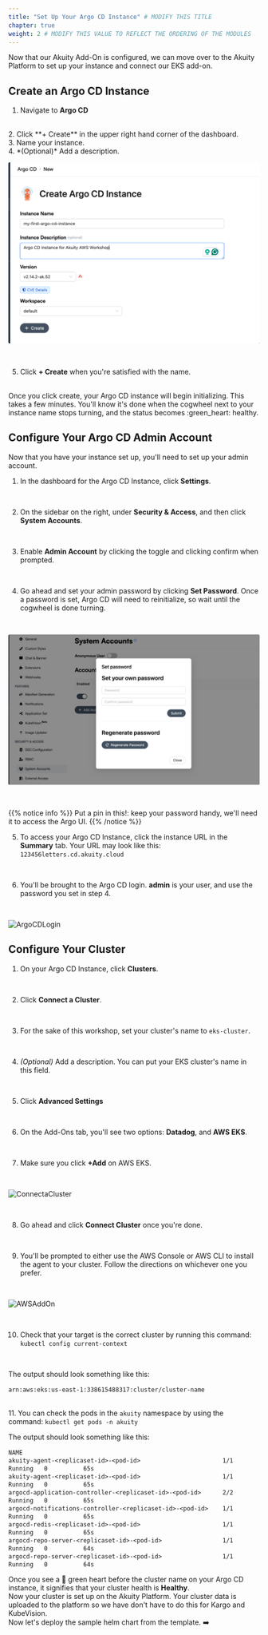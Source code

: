```yaml
---
title: "Set Up Your Argo CD Instance" # MODIFY THIS TITLE
chapter: true
weight: 2 # MODIFY THIS VALUE TO REFLECT THE ORDERING OF THE MODULES
---
```


Now that our Akuity Add-On is configured, we can move over to the Akuity Platform to set up your instance and connect our EKS add-on.

## Create an Argo CD Instance
1. Navigate to **Argo CD**
<br>
2. Click **+ Create** in the upper right hand corner of the dashboard.
<br>
3. Name your instance.
<br>
4. *(Optional)* Add a description.

![ArgoCDCreateanInstance](../../static/images/ArgoCDCreateanInstance2.png)

<br>

5. Click **+ Create** when you're satisfied with the name.

<br>
Once you click create, your Argo CD instance will begin initializing. This takes a few minutes. You'll know it's done when the cogwheel next to your instance name stops turning, and the status becomes :green_heart: healthy.

## Configure Your Argo CD Admin Account
Now that you have your instance set up, you'll need to set up your admin account.
1. In the dashboard for the Argo CD Instance, click **Settings**.
<br>

2. On the sidebar on the right, under **Security & Access**, and then click **System Accounts**.
<br>

3. Enable **Admin Account** by clicking the toggle and clicking confirm when prompted.
<br>

4. Go ahead and set your admin password by clicking **Set Password**. Once a password is set, Argo CD will need to reinitialize, so wait until the cogwheel is done turning.
<br>

![SetPassword](../../static/images/ArgoCDSetPassword.png)

<br>

{{% notice info %}}
Put a pin in this!: keep your password handy, we'll need it to access the Argo UI.
{{% /notice %}}

5. To access your Argo CD Instance, click the instance URL in the **Summary** tab. Your URL may look like this:<br>
```123456letters.cd.akuity.cloud```
<br>

6. You'll be brought to the Argo CD login. **admin** is your user, and use the password you set in step 4.
<br>

![ArgoCDLogin](../../static/images/ArgoCDLogin.png)
<br>

## Configure Your Cluster
1. On your Argo CD Instance, click **Clusters**.
<br>

2. Click **Connect a Cluster**.
<br>

3. For the sake of this workshop, set your cluster's name to ```eks-cluster```.
<br>

4. *(Optional)* Add a description. You can put your EKS cluster's name in this field.
<br>

5. Click **Advanced Settings**
<br>

6. On the Add-Ons tab, you'll see two options: **Datadog**, and **AWS EKS**.
<br>

7. Make sure you click **+Add** on AWS EKS.
<br>

![ConnectaCluster](../../static/images/ArgoCDConnectaCluster.png)

<br>

8. Go ahead and click **Connect Cluster** once you're done.
<br>

9. You'll be prompted to either use the AWS Console or AWS CLI to install the agent to your cluster. Follow the directions on whichever one you prefer.
<br>

![AWSAddOn](../../static/images/EKSAddOnPrompts.png)

<br>

10.  Check that your target is the correct cluster by running this command:<br>
```kubectl config current-context ```
<br>

The output should look something like this:
```shell
arn:aws:eks:us-east-1:338615488317:cluster/cluster-name
```
<br>
11. You can check the pods in the <code>akuity</code> namespace by using the command: <code>kubectl get pods -n akuity</code>

<br>

The output should look something like this:
```shell
NAME                                                       
akuity-agent-<replicaset-id>-<pod-id>                       1/1     Running   0          65s
akuity-agent-<replicaset-id>-<pod-id>                       1/1     Running   0          65s
argocd-application-controller-<replicaset-id>-<pod-id>      2/2     Running   0          65s
argocd-notifications-controller-<replicaset-id>-<pod-id>    1/1     Running   0          65s
argocd-redis-<replicaset-id>-<pod-id>                       1/1     Running   0          65s
argocd-repo-server-<replicaset-id>-<pod-id>                 1/1     Running   0          64s
argocd-repo-server-<replicaset-id>-<pod-id>                 1/1     Running   0          64s

```

Once you see a :green_heart: green heart before the cluster name on your Argo CD instance, it signifies that your cluster health is **Healthy**.<br>
Now your cluster is set up on the Akuity Platform. Your cluster data is uploaded to the platform so we have don't have to do this for Kargo and KubeVision.<br>
Now let's deploy the sample helm chart from the template. :arrow_right: